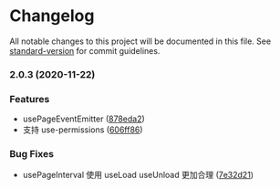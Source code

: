 # Changelog

All notable changes to this project will be documented in this file. See [standard-version](https://github.com/conventional-changelog/standard-version) for commit guidelines.

### 2.0.3 (2020-11-22)

### Features

- usePageEventEmitter ([878eda2](https://github.com/Chooin/react-native-composition/commit/878eda2ee95d92c4b8fd2117984dde503e1a17f0))
- 支持 use-permissions ([606ff86](https://github.com/Chooin/react-native-composition/commit/606ff86f417690a77be42a91e8468235f006f102))

### Bug Fixes

- usePageInterval 使用 useLoad useUnload 更加合理 ([7e32d21](https://github.com/Chooin/react-native-composition/commit/7e32d2117a5f595c7fae485383c13a76bf16fd3c))
